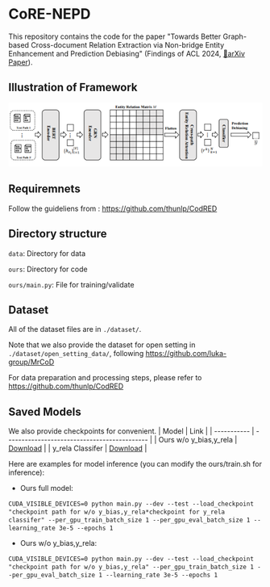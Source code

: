 # CoRE-NEPD
This repository contains the code for the paper "Towards Better Graph-based Cross-document Relation Extraction via Non-bridge Entity Enhancement and Prediction Debiasing" (Findings of ACL 2024, [📃arXiv Paper](https://arxiv.org/abs/2406.16529)).

## Illustration of Framework

<img src="./framework.PNG">

## Requiremnets
Follow the guideliens from : https://github.com/thunlp/CodRED
## Directory structure
`data`: Directory for data

`ours`: Directory for code

`ours/main.py`: File for training/validate
## Dataset
All of the dataset files are in ```./dataset/```.

Note that we also provide the dataset for open setting in ```./dataset/open_setting_data/```, following https://github.com/luka-group/MrCoD

For data preparation and processing steps, please refer to https://github.com/thunlp/CodRED
## Saved Models
We also provide checkpoints for convenient.
| Model       | Link                                         |
| ----------- | -------------------------------------------- |
| Ours w/o y_bias,y_rela | [Download](https://drive.google.com/drive/folders/1XlLg7ruHUa8WrbZ8n_Lci-sAe42R1JVT?usp=drive_link) |
|  y_rela Classifer      | [Download](https://drive.google.com/drive/folders/1hbI01FVuuV6NwKaUecKMeXp3qE-V3r7j?usp=drive_link) |

Here are examples for model inference (you can modify the ours/train.sh for inference):

- Ours full model:
```
CUDA_VISIBLE_DEVICES=0 python main.py --dev --test --load_checkpoint "checkpoint path for w/o y_bias,y_rela*checkpoint for y_rela classifer" --per_gpu_train_batch_size 1 --per_gpu_eval_batch_size 1 --learning_rate 3e-5 --epochs 1
```
- Ours w/o y_bias,y_rela:
```
CUDA_VISIBLE_DEVICES=0 python main.py --dev --test --load_checkpoint "checkpoint path for w/o y_bias,y_rela" --per_gpu_train_batch_size 1 --per_gpu_eval_batch_size 1 --learning_rate 3e-5 --epochs 1
```
